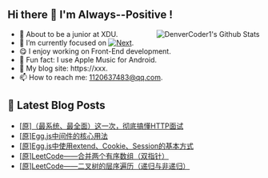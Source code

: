 ## Hi there 👋 I'm Always--Positive !
<div>
  <img alt="DenverCoder1's Github Stats" src="https://denvercoder1-github-readme-stats.vercel.app/api?username=qq1120637483&show_icons=true&count_private=true&theme=react&hide_border=true&hide_title=true&bg_color=1F222E&title_color=F85D7F&icon_color=F8D866" align= "right" />

- 🎒 About to be a junior at XDU. 
- 🔬 I’m currently focused on [![Next](https://img.shields.io/badge/-Next-brightgreen)](https://). 
- 😋 I enjoy working on Front-End development.
- 🎵 Fun fact: I use Apple Music for Android.
- 📝 My blog site: https://xxx.
- 📫 How to reach me:  1120637483@qq.com.
</div>  


## 📕 Latest Blog Posts

<!-- BLOG-POST-LIST:START -->
- [[原]（最系统、最全面）这一次，彻底搞懂HTTP面试](https://blog.csdn.net/sinat_41696687/article/details/121029136)
- [[原]Egg.js中间件的核心用法](https://blog.csdn.net/sinat_41696687/article/details/121017715)
- [[原]Egg.js中使用extend、Cookie、Session的基本方式](https://blog.csdn.net/sinat_41696687/article/details/121008041)
- [[原]LeetCode——合并两个有序数组（双指针）](https://blog.csdn.net/sinat_41696687/article/details/121006532)
- [[原]LeetCode——二叉树的层序遍历（递归与非递归）](https://blog.csdn.net/sinat_41696687/article/details/120964985)
<!-- BLOG-POST-LIST:END -->









